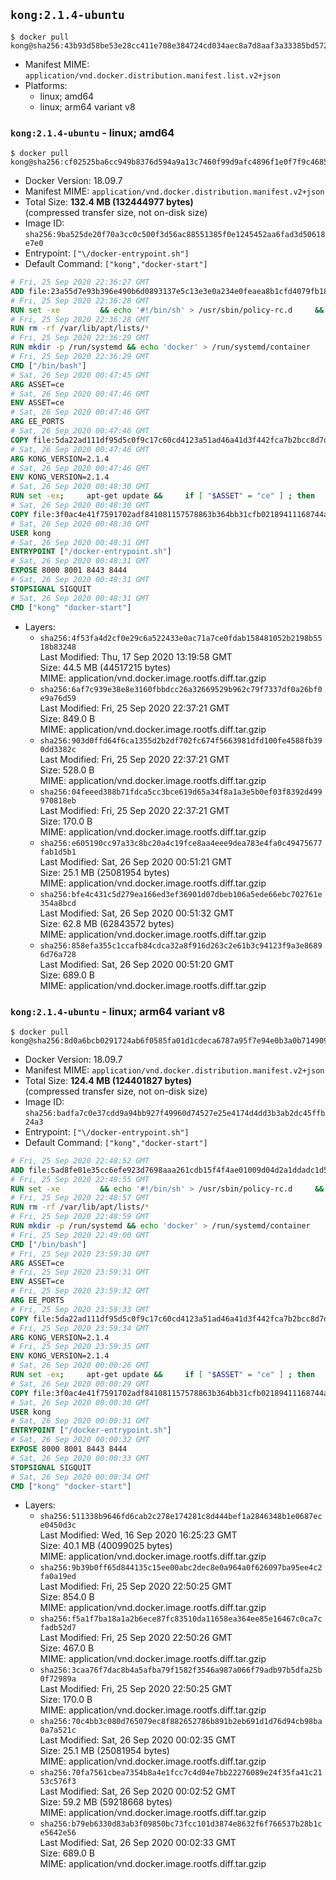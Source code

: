 ## `kong:2.1.4-ubuntu`

```console
$ docker pull kong@sha256:43b93d58be53e28cc411e708e384724cd034aec8a7d8aaf3a33385bd572b420d
```

-	Manifest MIME: `application/vnd.docker.distribution.manifest.list.v2+json`
-	Platforms:
	-	linux; amd64
	-	linux; arm64 variant v8

### `kong:2.1.4-ubuntu` - linux; amd64

```console
$ docker pull kong@sha256:cf02525ba6cc949b8376d594a9a13c7460f99d9afc4896f1e0f7f9c4685c59b1
```

-	Docker Version: 18.09.7
-	Manifest MIME: `application/vnd.docker.distribution.manifest.v2+json`
-	Total Size: **132.4 MB (132444977 bytes)**  
	(compressed transfer size, not on-disk size)
-	Image ID: `sha256:9ba525de20f70a3cc0c500f3d56ac88551385f0e1245452aa6fad3d50618e7e0`
-	Entrypoint: `["\/docker-entrypoint.sh"]`
-	Default Command: `["kong","docker-start"]`

```dockerfile
# Fri, 25 Sep 2020 22:36:27 GMT
ADD file:23a55d7e93b396e490b6d0893137e5c13e3e0a234e0feaea8b1cfd4079fb1882 in / 
# Fri, 25 Sep 2020 22:36:28 GMT
RUN set -xe 		&& echo '#!/bin/sh' > /usr/sbin/policy-rc.d 	&& echo 'exit 101' >> /usr/sbin/policy-rc.d 	&& chmod +x /usr/sbin/policy-rc.d 		&& dpkg-divert --local --rename --add /sbin/initctl 	&& cp -a /usr/sbin/policy-rc.d /sbin/initctl 	&& sed -i 's/^exit.*/exit 0/' /sbin/initctl 		&& echo 'force-unsafe-io' > /etc/dpkg/dpkg.cfg.d/docker-apt-speedup 		&& echo 'DPkg::Post-Invoke { "rm -f /var/cache/apt/archives/*.deb /var/cache/apt/archives/partial/*.deb /var/cache/apt/*.bin || true"; };' > /etc/apt/apt.conf.d/docker-clean 	&& echo 'APT::Update::Post-Invoke { "rm -f /var/cache/apt/archives/*.deb /var/cache/apt/archives/partial/*.deb /var/cache/apt/*.bin || true"; };' >> /etc/apt/apt.conf.d/docker-clean 	&& echo 'Dir::Cache::pkgcache ""; Dir::Cache::srcpkgcache "";' >> /etc/apt/apt.conf.d/docker-clean 		&& echo 'Acquire::Languages "none";' > /etc/apt/apt.conf.d/docker-no-languages 		&& echo 'Acquire::GzipIndexes "true"; Acquire::CompressionTypes::Order:: "gz";' > /etc/apt/apt.conf.d/docker-gzip-indexes 		&& echo 'Apt::AutoRemove::SuggestsImportant "false";' > /etc/apt/apt.conf.d/docker-autoremove-suggests
# Fri, 25 Sep 2020 22:36:28 GMT
RUN rm -rf /var/lib/apt/lists/*
# Fri, 25 Sep 2020 22:36:29 GMT
RUN mkdir -p /run/systemd && echo 'docker' > /run/systemd/container
# Fri, 25 Sep 2020 22:36:29 GMT
CMD ["/bin/bash"]
# Sat, 26 Sep 2020 00:47:45 GMT
ARG ASSET=ce
# Sat, 26 Sep 2020 00:47:46 GMT
ENV ASSET=ce
# Sat, 26 Sep 2020 00:47:46 GMT
ARG EE_PORTS
# Sat, 26 Sep 2020 00:47:46 GMT
COPY file:5da22ad111df95d5c0f9c17c60cd4123a51ad46a41d3f442fca7b2bcc8d7d11b in /tmp/kong.deb 
# Sat, 26 Sep 2020 00:47:46 GMT
ARG KONG_VERSION=2.1.4
# Sat, 26 Sep 2020 00:47:46 GMT
ENV KONG_VERSION=2.1.4
# Sat, 26 Sep 2020 00:48:30 GMT
RUN set -ex;     apt-get update &&     if [ "$ASSET" = "ce" ] ; then         apt-get install -y curl &&         curl -fL "https://bintray.com/kong/kong-deb/download_file?file_path=kong-$KONG_VERSION.xenial.$(dpkg --print-architecture).deb" -o /tmp/kong.deb         && apt-get purge -y curl;     fi;     apt-get install -y --no-install-recommends unzip git 	&& apt update 	&& apt install --yes /tmp/kong.deb 	&& rm -rf /var/lib/apt/lists/* 	&& rm -rf /tmp/kong.deb 	&& useradd -ms /bin/bash kong     && mkdir -p "/usr/local/kong" 	&& chown -R kong:0 /usr/local/kong 	&& chown kong:0 /usr/local/bin/kong 	&& chmod -R g=u /usr/local/kong     && if [ "$ASSET" = "ce" ] ; then         kong version ;     fi;
# Sat, 26 Sep 2020 00:48:30 GMT
COPY file:3f0ac4e41f7591702adf841081157578863b364bb31cfb02189411168744a26e in /docker-entrypoint.sh 
# Sat, 26 Sep 2020 00:48:30 GMT
USER kong
# Sat, 26 Sep 2020 00:48:31 GMT
ENTRYPOINT ["/docker-entrypoint.sh"]
# Sat, 26 Sep 2020 00:48:31 GMT
EXPOSE 8000 8001 8443 8444
# Sat, 26 Sep 2020 00:48:31 GMT
STOPSIGNAL SIGQUIT
# Sat, 26 Sep 2020 00:48:31 GMT
CMD ["kong" "docker-start"]
```

-	Layers:
	-	`sha256:4f53fa4d2cf0e29c6a522433e0ac71a7ce0fdab158481052b2198b5518b83248`  
		Last Modified: Thu, 17 Sep 2020 13:19:58 GMT  
		Size: 44.5 MB (44517215 bytes)  
		MIME: application/vnd.docker.image.rootfs.diff.tar.gzip
	-	`sha256:6af7c939e38e8e3160fbbdcc26a32669529b962c79f7337df0a26bf0e9a76d59`  
		Last Modified: Fri, 25 Sep 2020 22:37:21 GMT  
		Size: 849.0 B  
		MIME: application/vnd.docker.image.rootfs.diff.tar.gzip
	-	`sha256:903d0ffd64f6ca1355d2b2df702fc674f5663981dfd100fe4588fb390dd3382c`  
		Last Modified: Fri, 25 Sep 2020 22:37:21 GMT  
		Size: 528.0 B  
		MIME: application/vnd.docker.image.rootfs.diff.tar.gzip
	-	`sha256:04feeed388b71fdca5cc3bce619d65a34f8a1a3e5b0ef03f8392d499970818eb`  
		Last Modified: Fri, 25 Sep 2020 22:37:21 GMT  
		Size: 170.0 B  
		MIME: application/vnd.docker.image.rootfs.diff.tar.gzip
	-	`sha256:e605190cc97a33c8bc20a4c19fce8aa4eee9dea783e4fa0c49475677fab1d5b1`  
		Last Modified: Sat, 26 Sep 2020 00:51:21 GMT  
		Size: 25.1 MB (25081954 bytes)  
		MIME: application/vnd.docker.image.rootfs.diff.tar.gzip
	-	`sha256:bfe4c431c5d279ea166ed3ef36901d07dbeb106a5ede66ebc702761e354a8bcd`  
		Last Modified: Sat, 26 Sep 2020 00:51:32 GMT  
		Size: 62.8 MB (62843572 bytes)  
		MIME: application/vnd.docker.image.rootfs.diff.tar.gzip
	-	`sha256:858efa355c1ccafb84cdca32a8f916d263c2e61b3c94123f9a3e86896d76a728`  
		Last Modified: Sat, 26 Sep 2020 00:51:20 GMT  
		Size: 689.0 B  
		MIME: application/vnd.docker.image.rootfs.diff.tar.gzip

### `kong:2.1.4-ubuntu` - linux; arm64 variant v8

```console
$ docker pull kong@sha256:8d0a6bcb0291724ab6f0585fa01d1cdeca6787a95f7e94e0b3a0b7149099e473
```

-	Docker Version: 18.09.7
-	Manifest MIME: `application/vnd.docker.distribution.manifest.v2+json`
-	Total Size: **124.4 MB (124401827 bytes)**  
	(compressed transfer size, not on-disk size)
-	Image ID: `sha256:badfa7c0e37cdd9a94bb927f49960d74527e25e4174d4dd3b3ab2dc45ffb24a3`
-	Entrypoint: `["\/docker-entrypoint.sh"]`
-	Default Command: `["kong","docker-start"]`

```dockerfile
# Fri, 25 Sep 2020 22:48:52 GMT
ADD file:5ad8fe01e35cc6efe923d7698aaa261cdb15f4f4ae01009d04d2a1ddadc1d5b2 in / 
# Fri, 25 Sep 2020 22:48:55 GMT
RUN set -xe 		&& echo '#!/bin/sh' > /usr/sbin/policy-rc.d 	&& echo 'exit 101' >> /usr/sbin/policy-rc.d 	&& chmod +x /usr/sbin/policy-rc.d 		&& dpkg-divert --local --rename --add /sbin/initctl 	&& cp -a /usr/sbin/policy-rc.d /sbin/initctl 	&& sed -i 's/^exit.*/exit 0/' /sbin/initctl 		&& echo 'force-unsafe-io' > /etc/dpkg/dpkg.cfg.d/docker-apt-speedup 		&& echo 'DPkg::Post-Invoke { "rm -f /var/cache/apt/archives/*.deb /var/cache/apt/archives/partial/*.deb /var/cache/apt/*.bin || true"; };' > /etc/apt/apt.conf.d/docker-clean 	&& echo 'APT::Update::Post-Invoke { "rm -f /var/cache/apt/archives/*.deb /var/cache/apt/archives/partial/*.deb /var/cache/apt/*.bin || true"; };' >> /etc/apt/apt.conf.d/docker-clean 	&& echo 'Dir::Cache::pkgcache ""; Dir::Cache::srcpkgcache "";' >> /etc/apt/apt.conf.d/docker-clean 		&& echo 'Acquire::Languages "none";' > /etc/apt/apt.conf.d/docker-no-languages 		&& echo 'Acquire::GzipIndexes "true"; Acquire::CompressionTypes::Order:: "gz";' > /etc/apt/apt.conf.d/docker-gzip-indexes 		&& echo 'Apt::AutoRemove::SuggestsImportant "false";' > /etc/apt/apt.conf.d/docker-autoremove-suggests
# Fri, 25 Sep 2020 22:48:57 GMT
RUN rm -rf /var/lib/apt/lists/*
# Fri, 25 Sep 2020 22:48:59 GMT
RUN mkdir -p /run/systemd && echo 'docker' > /run/systemd/container
# Fri, 25 Sep 2020 22:49:00 GMT
CMD ["/bin/bash"]
# Fri, 25 Sep 2020 23:59:30 GMT
ARG ASSET=ce
# Fri, 25 Sep 2020 23:59:31 GMT
ENV ASSET=ce
# Fri, 25 Sep 2020 23:59:32 GMT
ARG EE_PORTS
# Fri, 25 Sep 2020 23:59:33 GMT
COPY file:5da22ad111df95d5c0f9c17c60cd4123a51ad46a41d3f442fca7b2bcc8d7d11b in /tmp/kong.deb 
# Fri, 25 Sep 2020 23:59:34 GMT
ARG KONG_VERSION=2.1.4
# Fri, 25 Sep 2020 23:59:35 GMT
ENV KONG_VERSION=2.1.4
# Sat, 26 Sep 2020 00:00:26 GMT
RUN set -ex;     apt-get update &&     if [ "$ASSET" = "ce" ] ; then         apt-get install -y curl &&         curl -fL "https://bintray.com/kong/kong-deb/download_file?file_path=kong-$KONG_VERSION.xenial.$(dpkg --print-architecture).deb" -o /tmp/kong.deb         && apt-get purge -y curl;     fi;     apt-get install -y --no-install-recommends unzip git 	&& apt update 	&& apt install --yes /tmp/kong.deb 	&& rm -rf /var/lib/apt/lists/* 	&& rm -rf /tmp/kong.deb 	&& useradd -ms /bin/bash kong     && mkdir -p "/usr/local/kong" 	&& chown -R kong:0 /usr/local/kong 	&& chown kong:0 /usr/local/bin/kong 	&& chmod -R g=u /usr/local/kong     && if [ "$ASSET" = "ce" ] ; then         kong version ;     fi;
# Sat, 26 Sep 2020 00:00:29 GMT
COPY file:3f0ac4e41f7591702adf841081157578863b364bb31cfb02189411168744a26e in /docker-entrypoint.sh 
# Sat, 26 Sep 2020 00:00:30 GMT
USER kong
# Sat, 26 Sep 2020 00:00:31 GMT
ENTRYPOINT ["/docker-entrypoint.sh"]
# Sat, 26 Sep 2020 00:00:32 GMT
EXPOSE 8000 8001 8443 8444
# Sat, 26 Sep 2020 00:00:33 GMT
STOPSIGNAL SIGQUIT
# Sat, 26 Sep 2020 00:00:34 GMT
CMD ["kong" "docker-start"]
```

-	Layers:
	-	`sha256:511338b9646fd6cab2c278e174281c8d444bef1a2846348b1e0687ece0450d3c`  
		Last Modified: Wed, 16 Sep 2020 16:25:23 GMT  
		Size: 40.1 MB (40099025 bytes)  
		MIME: application/vnd.docker.image.rootfs.diff.tar.gzip
	-	`sha256:9b39b0ff65d844135c15ee00abc2dec8e0a964a0f626097ba95ee4c2fa0a19ed`  
		Last Modified: Fri, 25 Sep 2020 22:50:25 GMT  
		Size: 854.0 B  
		MIME: application/vnd.docker.image.rootfs.diff.tar.gzip
	-	`sha256:f5a1f7ba18a1a2b6ece87fc83510da11658ea364ee85e16467c0ca7cfadb52d7`  
		Last Modified: Fri, 25 Sep 2020 22:50:26 GMT  
		Size: 467.0 B  
		MIME: application/vnd.docker.image.rootfs.diff.tar.gzip
	-	`sha256:3caa76f7dac8b4a5afba79f1582f3546a987a066f79adb97b5dfa25b0f72989a`  
		Last Modified: Fri, 25 Sep 2020 22:50:25 GMT  
		Size: 170.0 B  
		MIME: application/vnd.docker.image.rootfs.diff.tar.gzip
	-	`sha256:70c4bb3c080d765079ec8f882652786b891b2eb691d1d76d94cb98ba0a7a521c`  
		Last Modified: Sat, 26 Sep 2020 00:02:35 GMT  
		Size: 25.1 MB (25081954 bytes)  
		MIME: application/vnd.docker.image.rootfs.diff.tar.gzip
	-	`sha256:70fa7561cbea7354b8a4e1fcc7c4d04e7bb22276089e24f35fa41c2153c576f3`  
		Last Modified: Sat, 26 Sep 2020 00:02:52 GMT  
		Size: 59.2 MB (59218668 bytes)  
		MIME: application/vnd.docker.image.rootfs.diff.tar.gzip
	-	`sha256:b79eb6330d83ab3f09850bc73fcc101d3874e8632f6f766537b28b1ce5642e56`  
		Last Modified: Sat, 26 Sep 2020 00:02:33 GMT  
		Size: 689.0 B  
		MIME: application/vnd.docker.image.rootfs.diff.tar.gzip
